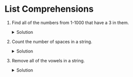 # List Comprehensions

1. Find all of the numbers from 1-1000 that have a 3 in them.

    <details>
    <summary>Solution</summary>

    ```python
    numbers_with_3 = [x for x in range(1, 1001) if '3' in str(x)]
    ```

    </details>

1. Count the number of spaces in a string.

    <details>

    <summary>Solution</summary>

    ```python
    sum(1 for char in s if char == ' ')
    ```

    </details>

1. Remove all of the vowels in a string.

    <details>
    <summary>Solution</summary>

    ```python
    vowels = 'aeiouAEIOU'
    ''.join(char for char in s if char not in vowels)
    ```

    </details>
